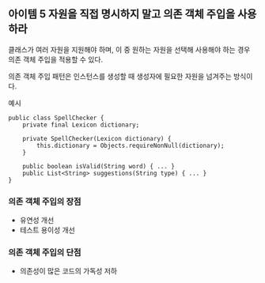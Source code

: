 ## 아이템 5 자원을 직접 명시하지 말고 의존 객체 주입을 사용하라
클래스가 여러 자원을 지원해야 하며, 이 중 원하는 자원을 선택해 사용해야 하는 경우 의존 객체 주입을 적용할 수 있다.

의존 객체 주입 패턴은 인스턴스를 생성할 때 생성자에 필요한 자원을 넘겨주는 방식이다.
 
예시
```
public class SpellChecker {
    private final Lexicon dictionary;
    
    private SpellChecker(Lexicon dictionary) {
        this.dictionary = Objects.requireNonNull(dictionary);
    }
        
    public boolean isValid(String word) { ... }
    public List<String> suggestions(String type) { ... }
}
``` 

### 의존 객체 주입의 장점
- 유연성 개선
- 테스트 용이성 개선

### 의존 객체 주입의 단점
- 의존성이 많은 코드의 가독성 저하
